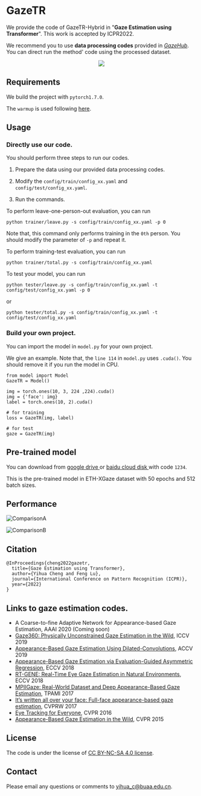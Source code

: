 # GazeTR

We provide the code of GazeTR-Hybrid in "**Gaze Estimation using Transformer**". This work is accepted by ICPR2022.

We recommend you to use **data processing codes** provided in <a href="http://phi-ai.org/GazeHub/" target="_blank">*GazeHub*</a>.
You can direct run the method' code using the processed dataset.

<div align=center> <img src="src/overview.png"> </div>

## Requirements
We build the project with `pytorch1.7.0`.

The `warmup` is used following <a href="https://github.com/ildoonet/pytorch-gradual-warmup-lr" target="_blank">here</a>.

## Usage
### Directly use our code.

You should perform three steps to run our codes.

1. Prepare the data using our provided data processing codes.

2. Modify the `config/train/config_xx.yaml` and `config/test/config_xx.yaml`.

3. Run the commands.

To perform leave-one-person-out evaluation, you can run

```
python trainer/leave.py -s config/train/config_xx.yaml -p 0
```
Note that, this command only performs training in the `0th` person. You should modify the parameter of `-p` and repeat it.

To perform training-test evaluation, you can run

```
python trainer/total.py -s config/train/config_xx.yaml    
```

To test your model, you can run
```
python tester/leave.py -s config/train/config_xx.yaml -t config/test/config_xx.yaml -p 0
```
or
```
python tester/total.py -s config/train/config_xx.yaml -t config/test/config_xx.yaml
```

### Build your own project.
You can import the model in `model.py` for your own project.

We give an example. Note that, the `line 114` in `model.py` uses `.cuda()`. You should remove it if you run the model in CPU.
```
from model import Model
GazeTR = Model()

img = torch.ones(10, 3, 224 ,224).cuda()
img = {'face': img}
label = torch.ones(10, 2).cuda()

# for training
loss = GazeTR(img, label)

# for test
gaze = GazeTR(img)
```

## Pre-trained model
You can download from <a href="https://drive.google.com/file/d/1WEiKZ8Ga0foNmxM7xFabI4D5ajThWAWj/view?usp=sharing" target="_blank"> google drive </a> or <a href="https://pan.baidu.com/s/1GEbjbNgXvVkisVWGtTJm7g" target="_blank"> baidu cloud disk </a> with code `1234`. 
  
This is the pre-trained model in ETH-XGaze dataset with 50 epochs and 512 batch sizes. 

## Performance
![ComparisonA](src/ComparisonA.png)

![ComparisonB](src/ComparisonB.png)

## Citation
```
@InProceedings{cheng2022gazetr,
  title={Gaze Estimation using Transformer},
  author={Yihua Cheng and Feng Lu},
  journal={International Conference on Pattern Recognition (ICPR)},
  year={2022}
}
```

## Links to gaze estimation codes.

- A Coarse-to-fine Adaptive Network for Appearance-based Gaze Estimation, AAAI 2020 (Coming soon)
- [Gaze360: Physically Unconstrained Gaze Estimation in the Wild](https://github.com/yihuacheng/Gaze360), ICCV 2019
- [Appearance-Based Gaze Estimation Using Dilated-Convolutions](https://github.com/yihuacheng/Dilated-Net), ACCV 2019
- [Appearance-Based Gaze Estimation via Evaluation-Guided Asymmetric Regression](https://github.com/yihuacheng/ARE-GazeEstimation), ECCV 2018
- [RT-GENE: Real-Time Eye Gaze Estimation in Natural Environments](https://github.com/yihuacheng/RT-Gene), ECCV 2018
- [MPIIGaze: Real-World Dataset and Deep Appearance-Based Gaze Estimation](https://github.com/yihuacheng/Gaze-Net), TPAMI 2017
- [It’s written all over your face: Full-face appearance-based gaze estimation](https://github.com/yihuacheng/Full-face), CVPRW 2017
- [Eye Tracking for Everyone](https://github.com/yihuacheng/Itracker), CVPR 2016
- [Appearance-Based Gaze Estimation in the Wild](https://github.com/yihuacheng/Mnist), CVPR 2015

## License
The code is under the license of [CC BY-NC-SA 4.0 license](https://creativecommons.org/licenses/by-nc-sa/4.0/).

## Contact 
Please email any questions or comments to yihua_c@buaa.edu.cn.
